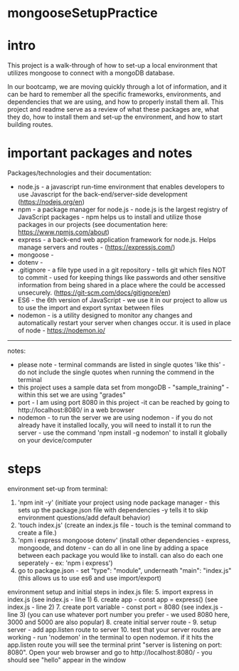 # mongooseSetupPractice

# intro 
This project is a walk-through of how to set-up a local environment that utilizes mongoose to connect with a mongoDB database. 

In our bootcamp, we are moving quickly through a lot of information, and it can be hard to remember all the specific frameworks, environments, and dependencies that we are using, and how to properly install them all. This project and readme serve as a review of what these packages are, what they do, how to install them and set-up the environment, and how to start building routes. 

# important packages and notes

Packages/technologies and their documentation:
- node.js - a javascript run-time environment that enables developers to use Javascript for the back-end/server-side development (https://nodejs.org/en) 
- npm - a package manager for node.js - node.js is the largest registry of JavaScript packages - npm helps us to install and utilize those packages in our projects (see documentation here: https://www.npmjs.com/about)
- express - a back-end web application framework for node.js. Helps manage servers and routes  - (https://expressjs.com/)
- mongoose - 
- dotenv - 
- .gitignore - a file type used in a git repository - tells git which files NOT to commit - used for keeping things like passwords and other sensitive information from being shared in a place where the could be accessed unsecurely. (https://git-scm.com/docs/gitignore/en)
- ES6 - the 6th version of JavaScript - we use it in our project to allow us to use the import and export syntax between files 
- nodemon - is a utility designed to monitor any changes and automatically restart your server when changes occur. it is used in place of node  - https://nodemon.io/

------------------ 
notes: 
- please note - terminal commands are listed in single quotes 'like this' - do not include the single quotes when running the commend in the terminal 
- this project uses a sample data set from mongoDB - "sample_training" - within this set we are using "grades"
- port - I am using port 8080 in this project -it can be reached by going to http://localhost:8080/ in a web browser 
- nodemon - to run the server we are using nodemon - if you do not already have it installed locally, you will need to install it to run the server - use the command 'npm install -g nodemon' to install it globally on your device/computer

# steps 

environment set-up from terminal: 
1. 'npm init -y' (initiate your project using node package manager - this sets up the package.json file with dependencies -y tells it to skip environment questions/add default behavior)
2. 'touch index.js' (create an index.js file - touch is the teminal command to create a file.)
3. 'npm i express mongoose dotenv' (install other dependencies - express, mongoode, and dotenv - can do all in one line by adding a space between each package you would like to install. can also do each one seperately - ex: 'npm i express')
4. go to package.json - set "type": "module", underneath "main": "index.js" (this allows us to use es6 and use import/export)

environment setup and initial steps in index.js file: 
5. import express in index.js (see index.js - line 1)
6. create app - const app = express() (see index.js - line 2)
7. create port variable - const port = 8080 (see index.js - line 3) (you can use whatever port number you prefer - we used 8080 here, 3000 and 5000 are also popular)
8. create initial server route - 
9. setup server - add app.listen route to server
10. test that your server routes are working - run 'nodemon' in the terminal to open nodemon. if it hits the app.listen route you will see the terminal print "server is listening on port: 8080". Open your web browser and go to http://localhost:8080/ - you should see "hello" appear in the window 



